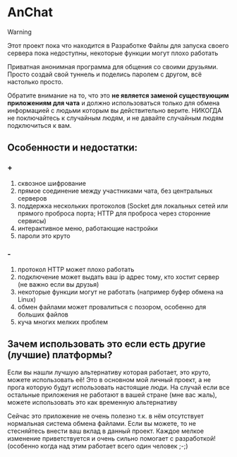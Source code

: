 # AnChat

> [!WARNING]
> Этот проект пока что находится в Разработке
> Файлы для запуска своего сервера пока недоступны, некоторые функции могут плохо работать

Приватная анонимная программа для общения со своими друзьями.
Просто создай свой туннель и поделись паролем с другом, всё настолько просто.

Обратите внимание на то, что это **не является заменой существующим приложениям для чата**
и должно использоваться только для обмена информацией с людьми которым вы действительно верите.
НИКОГДА не поключайтесь к случайным людям, и не давайте случайным людям подключиться к вам.

## Особенности и недостатки:
### +
1. сквозное шифрование
2. прямое соединение между участниками чата, без центральных серверов
3. поддержка нескольких протоколов (Socket для локальных сетей или прямого проброса порта; HTTP для проброса через сторонние сервисы)
4. интерактивное меню, работающие настройки
5. пароли это круто

### -
1. протокол HTTP может плохо работать
2. подключение может выдать ваш ip адрес тому, кто хостит сервер (не важно если вы друзья)
3. некоторые функции могут не работать (например буфер обмена на Linux)
4. обмен файлами может провалиться с позором, особенно для больших файлов
5. куча многих мелких проблем


## Зачем использовать это если есть другие (лучшие) платформы?
Если вы нашли лучшую альтернативу которая работает, это круто, можете использовать её!
Это в основном мой личный проект, а не прога которую будут использовать настоящие люди.
На случай если все остальные приложения не работают в вашей стране (мне вас жаль), можете использовать это как временную альтернативу

Сейчас это приложение не очень полезно т.к. в нём отсутствует нормальная система обмена файлами.
Если вы можете, то не стесняйтесь внести ваш вклад в данный проект.
Каждое мелкое изменение приветствуется и очень сильно помогает с разработкой!
(особенно когда над этим работает всего один человек ;-;)
